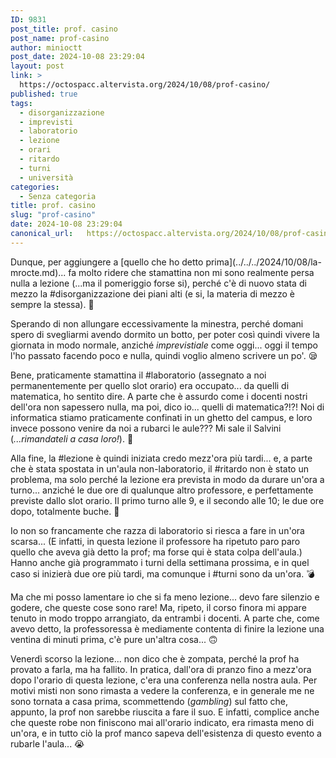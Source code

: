 ```yaml
---
ID: 9831
post_title: prof. casino
post_name: prof-casino
author: minioctt
post_date: 2024-10-08 23:29:04
layout: post
link: >
  https://octospacc.altervista.org/2024/10/08/prof-casino/
published: true
tags:
  - disorganizzazione
  - imprevisti
  - laboratorio
  - lezione
  - orari
  - ritardo
  - turni
  - università
categories:
  - Senza categoria
title: prof. casino
slug: "prof-casino"
date: 2024-10-08 23:29:04
canonical_url:   https://octospacc.altervista.org/2024/10/08/prof-casino/
---
```

<!-- wp:paragraph -->
<p markdown="1">Dunque, per aggiungere a [quello che ho detto prima](../../../2024/10/08/la-mrocte.md)... fa molto ridere che stamattina non mi sono realmente persa nulla a lezione (...ma il pomeriggio forse si), perché c'è di nuovo stata di mezzo la #disorganizzazione dei piani alti (e si, la materia di mezzo è sempre la stessa). 🥴</p>
<!-- /wp:paragraph -->

<!-- wp:paragraph -->
<p markdown="1">Sperando di non allungare eccessivamente la minestra, perché domani spero di svegliarmi avendo dormito un botto, per poter così quindi vivere la giornata in modo normale, anziché <em>imprevistiale</em> come oggi... oggi il tempo l'ho passato facendo poco e nulla, quindi voglio almeno scrivere un po'. 😪</p>
<!-- /wp:paragraph -->

<!-- wp:paragraph -->
<p markdown="1">Bene, praticamente stamattina il #laboratorio (assegnato a noi permanentemente per quello slot orario) era occupato... da quelli di matematica, ho sentito dire. A parte che è assurdo come i docenti nostri dell'ora non sapessero nulla, ma poi, dico io... quelli di matematica?!?! Noi di informatica stiamo praticamente confinati in un ghetto del campus, e loro invece possono venire da noi a rubarci le aule??? Mi sale il Salvini (<em>...rimandateli a casa loro!</em>). 🧱</p>
<!-- /wp:paragraph -->

<!-- wp:paragraph -->
<p markdown="1">Alla fine, la #lezione è quindi iniziata credo mezz'ora più tardi... e, a parte che è stata spostata in un'aula non-laboratorio, il #ritardo non è stato un problema, ma solo perché la lezione era prevista in modo da durare un'ora a turno... anziché le due ore di qualunque altro professore, e perfettamente previste dallo slot orario. Il primo turno alle 9, e il secondo alle 10; le due ore dopo, totalmente buche. 📆</p>
<!-- /wp:paragraph -->

<!-- wp:paragraph -->
<p markdown="1">Io non so francamente che razza di laboratorio si riesca a fare in un'ora scarsa... (E infatti, in questa lezione il professore ha ripetuto paro paro quello che aveva già detto la prof; ma forse qui è stata colpa dell'aula.) Hanno anche già programmato i turni della settimana prossima, e in quel caso si inizierà due ore più tardi, ma comunque i #turni sono da un'ora. 💣</p>
<!-- /wp:paragraph -->

<!-- wp:paragraph -->
<p markdown="1">Ma che mi posso lamentare io che si fa meno lezione... devo fare silenzio e godere, che queste cose sono rare! Ma, ripeto, il corso finora mi appare tenuto in modo troppo arrangiato, da entrambi i docenti. A parte che, come avevo detto, la professoressa è mediamente contenta di finire la lezione una ventina di minuti prima, c'è pure un'altra cosa... 🙃</p>
<!-- /wp:paragraph -->

<!-- wp:paragraph -->
<p markdown="1">Venerdì scorso la lezione... non dico che è zompata, perché la prof ha provato a farla, ma ha fallito. In pratica, dall'ora di pranzo fino a mezz'ora dopo l'orario di questa lezione, c'era una conferenza nella nostra aula. Per motivi misti non sono rimasta a vedere la conferenza, e in generale me ne sono tornata a casa prima, scommettendo (<em>gambling</em>) sul fatto che, appunto, la prof non sarebbe riuscita a fare il suo. E infatti, complice anche che queste robe non finiscono mai all'orario indicato, era rimasta meno di un'ora, e in tutto ciò la prof manco sapeva dell'esistenza di questo evento a rubarle l'aula... 😭</p>
<!-- /wp:paragraph -->